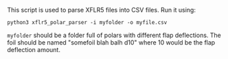 This script is used to parse XFLR5 files into CSV files. Run it using:

`python3 xflr5_polar_parser -i myfolder -o myfile.csv`

`myfolder` should be a folder full of polars with different flap deflections.
The foil should be named "somefoil blah balh d10" where 10 would be the flap deflection amount.
